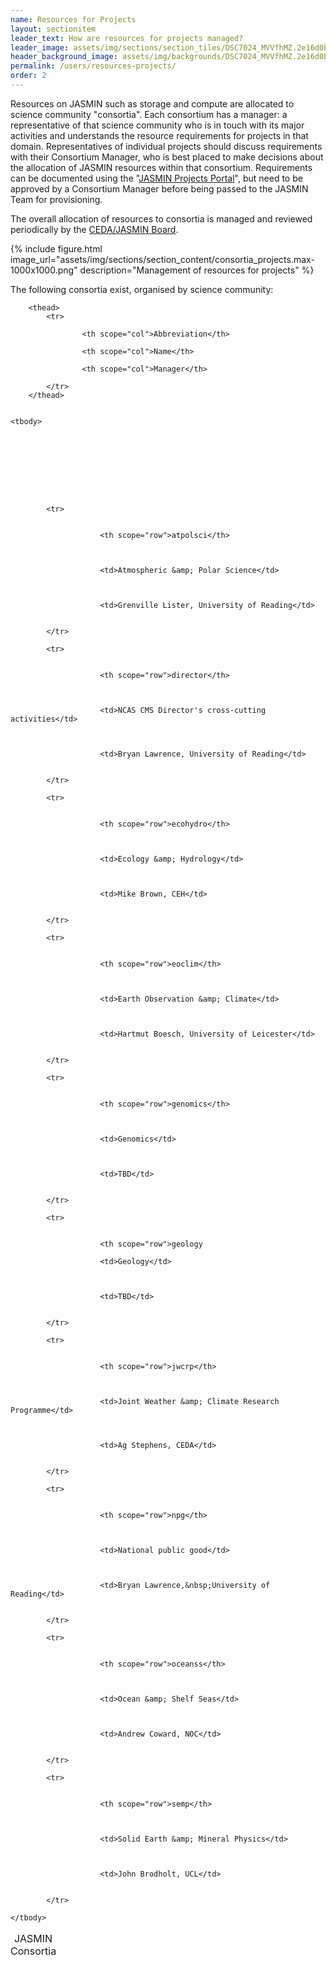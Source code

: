 ```yaml
---
name: Resources for Projects
layout: sectionitem
leader_text: How are resources for projects managed?
leader_image: assets/img/sections/section_tiles/DSC7024_MVVfhMZ.2e16d0ba.fill-1000x500.jpg
header_background_image: assets/img/backgrounds/DSC7024_MVVfhMZ.2e16d0ba.fill-2000x1000.jpg
permalink: /users/resources-projects/
order: 2
---
```


Resources on JASMIN such as storage and compute are allocated to science community "consortia". Each consortium has a manager: a representative of that science community who is in touch with its major activities and understands the resource requirements for projects in that domain. Representatives of individual projects should discuss requirements with their Consortium Manager, who is best placed to make decisions about the allocation of JASMIN resources within that consortium. Requirements can be documented using the "[JASMIN Projects Portal](https://projects.jasmin.ac.uk)", but need to be approved by a Consortium Manager before being passed to the JASMIN Team for provisioning.

The overall allocation of resources to consortia is managed and reviewed periodically by the [CEDA/JASMIN Board](/about/governance/).

{% include figure.html
    image_url="assets/img/sections/section_content/consortia_projects.max-1000x1000.png"
    description="Management of resources for projects"
%}

The following consortia exist, organised by science community:

<table class="table ">
    <caption>JASMIN Consortia</caption>
    
        <thead>
            <tr>
                
                    <th scope="col">Abbreviation</th>
                
                    <th scope="col">Name</th>
                
                    <th scope="col">Manager</th>
                
            </tr>
        </thead>
    

    <tbody>
        
            
        
            
        
            
                

        
            <tr>
                
                    
                        <th scope="row">atpolsci</th>
                    
                
                    
                        <td>Atmospheric &amp; Polar Science</td>
                    
                
                    
                        <td>Grenville Lister, University of Reading</td>
                    
                
            </tr>
        
            <tr>
                
                    
                        <th scope="row">director</th>
                    
                
                    
                        <td>NCAS CMS Director's cross-cutting activities</td>
                    
                
                    
                        <td>Bryan Lawrence, University of Reading</td>
                    
                
            </tr>
        
            <tr>
                
                    
                        <th scope="row">ecohydro</th>
                    
                
                    
                        <td>Ecology &amp; Hydrology</td>
                    
                
                    
                        <td>Mike Brown, CEH</td>
                    
                
            </tr>
        
            <tr>
                
                    
                        <th scope="row">eoclim</th>
                    
                
                    
                        <td>Earth Observation &amp; Climate</td>
                    
                
                    
                        <td>Hartmut Boesch, University of Leicester</td>
                    
                
            </tr>
        
            <tr>
                
                    
                        <th scope="row">genomics</th>
                    
                
                    
                        <td>Genomics</td>
                    
                
                    
                        <td>TBD</td>
                    
                
            </tr>
        
            <tr>
                
                    
                        <th scope="row">geology
</th>
                    
                
                    
                        <td>Geology</td>
                    
                
                    
                        <td>TBD</td>
                    
                
            </tr>
        
            <tr>
                
                    
                        <th scope="row">jwcrp</th>
                    
                
                    
                        <td>Joint Weather &amp; Climate Research Programme</td>
                    
                
                    
                        <td>Ag Stephens, CEDA</td>
                    
                
            </tr>
        
            <tr>
                
                    
                        <th scope="row">npg</th>
                    
                
                    
                        <td>National public good</td>
                    
                
                    
                        <td>Bryan Lawrence,&nbsp;University of Reading</td>
                    
                
            </tr>
        
            <tr>
                
                    
                        <th scope="row">oceanss</th>
                    
                
                    
                        <td>Ocean &amp; Shelf Seas</td>
                    
                
                    
                        <td>Andrew Coward, NOC</td>
                    
                
            </tr>
        
            <tr>
                
                    
                        <th scope="row">semp</th>
                    
                
                    
                        <td>Solid Earth &amp; Mineral Physics</td>
                    
                
                    
                        <td>John Brodholt, UCL</td>
                    
                
            </tr>
        
    </tbody>
</table>